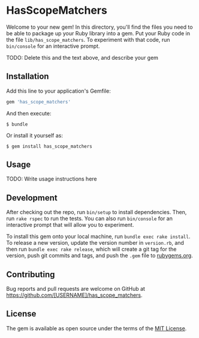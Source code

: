 # HasScopeMatchers

Welcome to your new gem! In this directory, you'll find the files you need to be able to package up your Ruby library into a gem. Put your Ruby code in the file `lib/has_scope_matchers`. To experiment with that code, run `bin/console` for an interactive prompt.

TODO: Delete this and the text above, and describe your gem

## Installation

Add this line to your application's Gemfile:

```ruby
gem 'has_scope_matchers'
```

And then execute:

    $ bundle

Or install it yourself as:

    $ gem install has_scope_matchers

## Usage

TODO: Write usage instructions here

## Development

After checking out the repo, run `bin/setup` to install dependencies. Then, run `rake rspec` to run the tests. You can also run `bin/console` for an interactive prompt that will allow you to experiment.

To install this gem onto your local machine, run `bundle exec rake install`. To release a new version, update the version number in `version.rb`, and then run `bundle exec rake release`, which will create a git tag for the version, push git commits and tags, and push the `.gem` file to [rubygems.org](https://rubygems.org).

## Contributing

Bug reports and pull requests are welcome on GitHub at https://github.com/[USERNAME]/has_scope_matchers.


## License

The gem is available as open source under the terms of the [MIT License](http://opensource.org/licenses/MIT).

